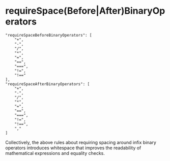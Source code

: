# requireSpace(Before|After)BinaryOperators

    "requireSpaceBeforeBinaryOperators": [
        "+",
        "-",
        "/",
        "*",
        "=",
        "==",
        "===",
        "!=",
        "!=="
    ],
    "requireSpaceAfterBinaryOperators": [
        "+",
        "-",
        "/",
        "*",
        "=",
        "==",
        "===",
        "!=",
        "!==",
        ","
    ]

Collectively, the above rules about requiring spacing around
infix binary operators introduces whitespace that improves
the readability of mathematical expressions and equality
checks.
